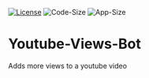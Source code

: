 [![License](https://img.shields.io/badge/License-MIT-green)](LICENSE.md)
![Code-Size](https://img.shields.io/badge/Code--Size-4.34KB-blue)
![App-Size](https://img.shields.io/badge/App--Size-~20MB-blue)

# Youtube-Views-Bot
Adds more views to a youtube video
